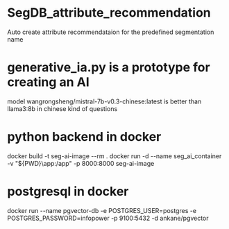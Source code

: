 # SegDB_attribute_recommendation
Auto create attribute recommendataion for the predefined segmentation name

# generative_ia.py is a prototype for creating an AI
model wangrongsheng/mistral-7b-v0.3-chinese:latest is better than llama3:8b in chinese kind of questions

# python backend in docker
docker build -t seg-ai-image --rm .
docker run -d --name seg_ai_container -v "${PWD}\app:/app" -p 8000:8000 seg-ai-image

# postgresql in docker 
docker run --name pgvector-db -e POSTGRES_USER=postgres -e POSTGRES_PASSWORD=infopower -p 9100:5432 -d ankane/pgvector
